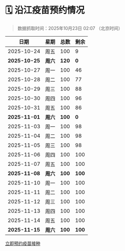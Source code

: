 # 🗓️ 沿江疫苗预约情况

> 数据抓取时间：2025年10月23日 02:07 （北京时间）

| 日期 | 星期 | 总数 | 剩余 |
|------|------|------|------|
| 2025-10-24 | 周五 | 100 | 9 |
| **2025-10-25** | **周六** | **120** | **0** |
| 2025-10-27 | 周一 | 100 | 46 |
| 2025-10-28 | 周二 | 100 | 77 |
| 2025-10-29 | 周三 | 100 | 88 |
| 2025-10-30 | 周四 | 100 | 96 |
| 2025-10-31 | 周五 | 100 | 86 |
| **2025-11-01** | **周六** | **100** | **0** |
| 2025-11-03 | 周一 | 100 | 98 |
| 2025-11-04 | 周二 | 100 | 98 |
| 2025-11-05 | 周三 | 100 | 98 |
| 2025-11-06 | 周四 | 100 | 100 |
| 2025-11-07 | 周五 | 100 | 100 |
| **2025-11-08** | **周六** | **100** | **100** |
| 2025-11-10 | 周一 | 100 | 100 |
| 2025-11-11 | 周二 | 100 | 100 |
| 2025-11-12 | 周三 | 100 | 100 |
| 2025-11-13 | 周四 | 100 | 100 |
| 2025-11-14 | 周五 | 100 | 100 |
| **2025-11-15** | **周六** | **100** | **100** |


<div class="button-container">
<a class="btn" href="http://yfzweb.ishequ.net/#/login" target="_blank">立即预约疫苗接种</a>
</div>
